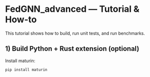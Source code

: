 # FedGNN_advanced — Tutorial & How-to

This tutorial shows how to build, run unit tests, and run benchmarks.

## 1) Build Python + Rust extension (optional)
Install maturin:
```bash
pip install maturin
